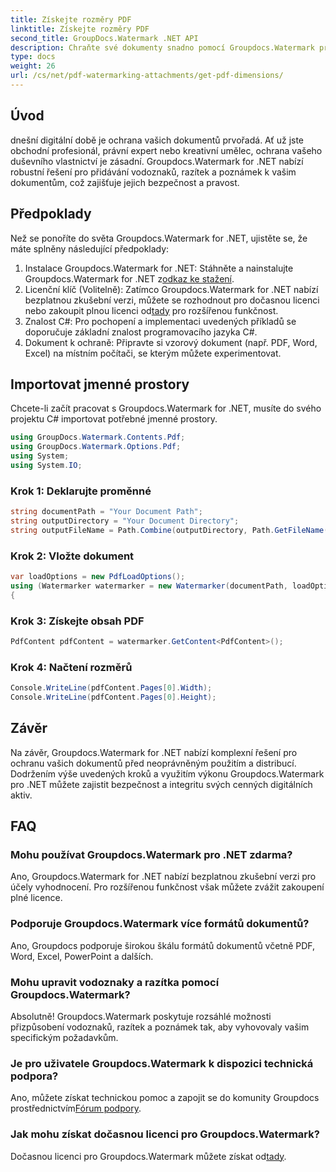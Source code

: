```yaml
---
title: Získejte rozměry PDF
linktitle: Získejte rozměry PDF
second_title: GroupDocs.Watermark .NET API
description: Chraňte své dokumenty snadno pomocí Groupdocs.Watermark pro .NET. Přidejte vodoznaky, razítka a poznámky bez námahy.
type: docs
weight: 26
url: /cs/net/pdf-watermarking-attachments/get-pdf-dimensions/
---
```

## Úvod
dnešní digitální době je ochrana vašich dokumentů prvořadá. Ať už jste obchodní profesionál, právní expert nebo kreativní umělec, ochrana vašeho duševního vlastnictví je zásadní. Groupdocs.Watermark for .NET nabízí robustní řešení pro přidávání vodoznaků, razítek a poznámek k vašim dokumentům, což zajišťuje jejich bezpečnost a pravost.
## Předpoklady
Než se ponoříte do světa Groupdocs.Watermark for .NET, ujistěte se, že máte splněny následující předpoklady:
1.  Instalace Groupdocs.Watermark for .NET: Stáhněte a nainstalujte Groupdocs.Watermark for .NET z[odkaz ke stažení](https://releases.groupdocs.com/Watermark/net/).
2.  Licenční klíč (Volitelně): Zatímco Groupdocs.Watermark for .NET nabízí bezplatnou zkušební verzi, můžete se rozhodnout pro dočasnou licenci nebo zakoupit plnou licenci od[tady](https://purchase.groupdocs.com/buy) pro rozšířenou funkčnost.
3. Znalost C#: Pro pochopení a implementaci uvedených příkladů se doporučuje základní znalost programovacího jazyka C#.
4. Dokument k ochraně: Připravte si vzorový dokument (např. PDF, Word, Excel) na místním počítači, se kterým můžete experimentovat.

## Importovat jmenné prostory
Chcete-li začít pracovat s Groupdocs.Watermark for .NET, musíte do svého projektu C# importovat potřebné jmenné prostory.
```csharp
using GroupDocs.Watermark.Contents.Pdf;
using GroupDocs.Watermark.Options.Pdf;
using System;
using System.IO;
```
### Krok 1: Deklarujte proměnné
```csharp
string documentPath = "Your Document Path";
string outputDirectory = "Your Document Directory";
string outputFileName = Path.Combine(outputDirectory, Path.GetFileName(documentPath));
```
### Krok 2: Vložte dokument
```csharp
var loadOptions = new PdfLoadOptions();
using (Watermarker watermarker = new Watermarker(documentPath, loadOptions))
{
```
### Krok 3: Získejte obsah PDF
```csharp
PdfContent pdfContent = watermarker.GetContent<PdfContent>();
```
### Krok 4: Načtení rozměrů
```csharp
Console.WriteLine(pdfContent.Pages[0].Width);
Console.WriteLine(pdfContent.Pages[0].Height);
```

## Závěr
Na závěr, Groupdocs.Watermark for .NET nabízí komplexní řešení pro ochranu vašich dokumentů před neoprávněným použitím a distribucí. Dodržením výše uvedených kroků a využitím výkonu Groupdocs.Watermark pro .NET můžete zajistit bezpečnost a integritu svých cenných digitálních aktiv.
## FAQ
### Mohu používat Groupdocs.Watermark pro .NET zdarma?
Ano, Groupdocs.Watermark for .NET nabízí bezplatnou zkušební verzi pro účely vyhodnocení. Pro rozšířenou funkčnost však můžete zvážit zakoupení plné licence.
### Podporuje Groupdocs.Watermark více formátů dokumentů?
Ano, Groupdocs podporuje širokou škálu formátů dokumentů včetně PDF, Word, Excel, PowerPoint a dalších.
### Mohu upravit vodoznaky a razítka pomocí Groupdocs.Watermark?
Absolutně! Groupdocs.Watermark poskytuje rozsáhlé možnosti přizpůsobení vodoznaků, razítek a poznámek tak, aby vyhovovaly vašim specifickým požadavkům.
### Je pro uživatele Groupdocs.Watermark k dispozici technická podpora?
 Ano, můžete získat technickou pomoc a zapojit se do komunity Groupdocs prostřednictvím[Fórum podpory](https://forum.groupdocs.com/c/watermark/19).
### Jak mohu získat dočasnou licenci pro Groupdocs.Watermark?
 Dočasnou licenci pro Groupdocs.Watermark můžete získat od[tady](https://purchase.groupdocs.com/temporary-license/).
